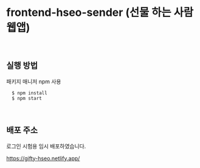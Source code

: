 # frontend-hseo-sender (선물 하는 사람 웹앱)
<br>

## 실행 방법
패키지 매니저 npm 사용

```
  $ npm install
  $ npm start
```
<br>

## 배포 주소 
로그인 시험용 임시 배포하였습니다.

  https://gifty-hseo.netlify.app/
